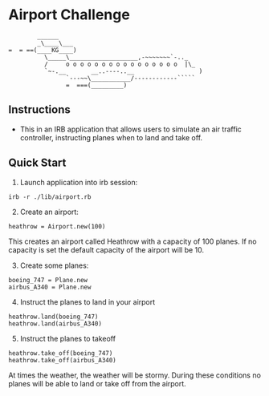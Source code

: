 Airport Challenge
=================

```
        ______
        _\____\___
=  = ==(____KG____)
          \_____\___________________,-~~~~~~~`-.._
          /     o o o o o o o o o o o o o o o o  |\_
          `~-.__       __..----..__                  )
                `---~~\___________/------------`````
                =  ===(_________)

```

Instructions
---------
* This in an IRB application that allows users to simulate an air traffic controller, instructing planes when to land
and take off.

Quick Start
-------
1. Launch application into irb session:
```
irb -r ./lib/airport.rb
```

2. Create an airport:
```
heathrow = Airport.new(100)
```
This creates an airport called Heathrow with a capacity of 100 planes. If no capacity is set the default
capacity of the airport will be 10.

3. Create some planes:
```
boeing_747 = Plane.new
airbus_A340 = Plane.new
```

4. Instruct the planes to land in your airport
```
heathrow.land(boeing_747)
heathrow.land(airbus_A340)
```

5. Instruct the planes to takeoff
```
heathrow.take_off(boeing_747)
heathrow.take_off(airbus_A340)
```

At times the weather, the weather will be stormy. During these conditions no planes will be able
to land or take off from the airport.
